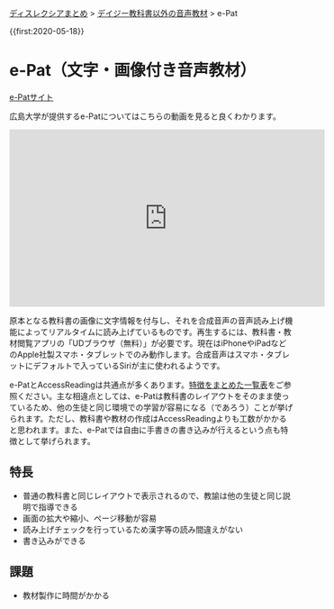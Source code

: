 <p class="breadcrumbs"><a href="../index.md">ディスレクシアまとめ</a> > <a href="index.md">デイジー教科書以外の音声教材</a> > e-Pat

{{first:2020-05-18}}

# e-Pat（文字・画像付き音声教材）
[e-Patサイト](https://home.hiroshima-u.ac.jp/ujima/onsei/index.html)

広島大学が提供するe-Patについてはこちらの動画を見ると良くわかります。

<iframe width="560" height="315" src="https://www.youtube.com/embed/XmIr_iezJkg" frameborder="0" allow="accelerometer; autoplay; encrypted-media; gyroscope; picture-in-picture" allowfullscreen></iframe>

原本となる教科書の画像に文字情報を付与し、それを合成音声の音声読み上げ機能によってリアルタイムに読み上げているものです。再生するには、教科書・教材閲覧アプリの「UDブラウザ（無料）」が必要です。現在はiPhoneやiPadなどのApple社製スマホ・タブレットでのみ動作します。合成音声はスマホ・タブレットにデフォルトで入っているSiriが主に使われるようです。

e-PatとAccessReadingは共通点が多くあります。[特徴をまとめた一覧表](./index.md)をご参照ください。主な相違点としては、e-Patは教科書のレイアウトをそのまま使っているため、他の生徒と同じ環境での学習が容易になる（であろう）ことが挙げられます。ただし、教科書や教材の作成はAccessReadingよりも工数がかかると思われます。また、e-Patでは自由に手書きの書き込みが行えるという点も特徴として挙げられます。

## 特長
- 普通の教科書と同じレイアウトで表示されるので、教諭は他の生徒と同じ説明で指導できる
- 画面の拡大や縮小、ページ移動が容易
- 読み上げチェックを行っているため漢字等の読み間違えがない
- 書き込みができる

## 課題
- 教材製作に時間がかかる